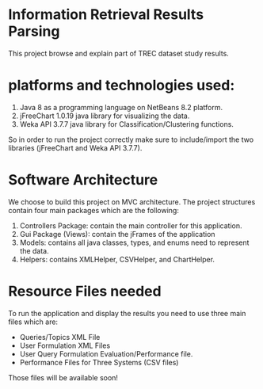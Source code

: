 # Information Retrieval Results Parsing
This project browse and explain part of TREC dataset study results.

# platforms and technologies used:
1. Java 8 as a programming language on NetBeans 8.2 platform. 
2. jFreeChart 1.0.19 java library for visualizing the data. 
3. Weka API 3.7.7 java library for Classification/Clustering functions.

So in order to run the project correctly make sure to include/import the two libraries (jFreeChart and Weka API 3.7.7).

# Software Architecture 
We choose to build this project on MVC architecture. The project structures contain four main packages which are the following: 
1.	Controllers Package: contain the main controller for this application.
2.	Gui Package (Views): contain the jFrames of the application
3.	Models: contains all java classes, types, and enums need to represent the data.
4.	Helpers: contains XMLHelper, CSVHelper, and ChartHelper.

# Resource Files needed
To run the application and display the results you need to use three main files which are:
-	Queries/Topics XML File
-	User Formulation XML Files
-	User Query Formulation Evaluation/Performance file.
-	Performance Files for Three Systems (CSV files)

Those files will be available soon!

